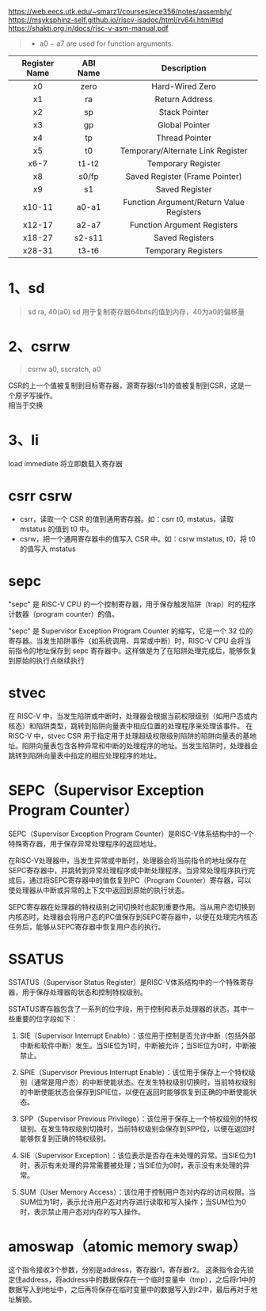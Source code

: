 https://web.eecs.utk.edu/~smarz1/courses/ece356/notes/assembly/
https://msyksphinz-self.github.io/riscv-isadoc/html/rv64i.html#sd
https://shakti.org.in/docs/risc-v-asm-manual.pdf

> - a0 − a7 are used for function arguments.

| Register Name  | ABI Name | Description |
| :----: | :---: | :---:|
|x0 | zero |Hard-Wired Zero|
|x1 | ra |Return Address|
|x2 | sp | Stack Pointer
|x3 | gp | Global Pointer
|x4 | tp | Thread Pointer
|x5 | t0 | Temporary/Alternate Link Register
|x6-7 | t1-t2 | Temporary Register
|x8 | s0/fp | Saved Register (Frame Pointer)
|x9 | s1 | Saved Register
|x10-11 | a0-a1 | Function Argument/Return Value Registers
|x12-17 | a2-a7 | Function Argument Registers
|x18-27 | s2-s11 | Saved Registers
|x28-31 | t3-t6 | Temporary Registers

# 1、sd
> sd ra, 40(a0)
sd 用于复制寄存器64bits的值到内存，40为a0的偏移量

# 2、csrrw
> csrrw a0, sscratch, a0
    
CSR的上一个值被复制到目标寄存器，源寄存器(rs1)的值被复制到CSR，这是一个原子写操作。  
相当于交换

# 3、li
load immediate    将立即数载入寄存器

# csrr csrw
- csrr，读取一个 CSR 的值到通用寄存器。如：csrr t0, mstatus，读取 mstatus 的值到 t0 中。
- csrw，把一个通用寄存器中的值写入 CSR 中。如：csrw mstatus, t0，将 t0 的值写入 mstatus

# sepc
"sepc" 是 RISC-V CPU 的一个控制寄存器，用于保存触发陷阱（trap）时的程序计数器（program counter）的值。
  
"sepc" 是 Supervisor Exception Program Counter 的缩写，它是一个 32 位的寄存器。当发生陷阱事件（如系统调用、异常或中断）时，RISC-V CPU 会将当前指令的地址保存到 sepc 寄存器中。这样做是为了在陷阱处理完成后，能够恢复到原始的执行点继续执行


# stvec
在 RISC-V 中，当发生陷阱或中断时，处理器会根据当前权限级别（如用户态或内核态）和陷阱类型，跳转到陷阱向量表中相应位置的处理程序来处理该事件。
在 RISC-V 中，stvec CSR 用于指定用于处理超级权限级别陷阱的陷阱向量表的基地址。陷阱向量表包含各种异常和中断的处理程序的地址。当发生陷阱时，处理器会跳转到陷阱向量表中指定的相应处理程序的地址。

# SEPC（Supervisor Exception Program Counter）
SEPC（Supervisor Exception Program Counter）是RISC-V体系结构中的一个特殊寄存器，用于保存异常处理程序的返回地址。

在RISC-V处理器中，当发生异常或中断时，处理器会将当前指令的地址保存在SEPC寄存器中，并跳转到异常处理程序或中断处理程序。当异常处理程序执行完成后，通过将SEPC寄存器中的值恢复到PC（Program Counter）寄存器，可以使处理器从中断或异常的上下文中返回到原始的执行状态。

SEPC寄存器在处理器的特权级别之间切换时也起到重要作用。当从用户态切换到内核态时，处理器会将用户态的PC值保存到SEPC寄存器中，以便在处理完内核态任务后，能够从SEPC寄存器中恢复用户态的执行。


# SSATUS
SSTATUS（Supervisor Status Register）是RISC-V体系结构中的一个特殊寄存器，用于保存处理器的状态和控制特权级别。

SSTATUS寄存器包含了一系列的位字段，用于控制和表示处理器的状态。其中一些重要的位字段如下：

1. SIE（Supervisor Interrupt Enable）：该位用于控制是否允许中断（包括外部中断和软件中断）发生。当SIE位为1时，中断被允许；当SIE位为0时，中断被禁止。

2. SPIE（Supervisor Previous Interrupt Enable）：该位用于保存上一个特权级别（通常是用户态）的中断使能状态。在发生特权级别切换时，当前特权级别的中断使能状态会保存到SPIE位，以便在返回时能够恢复到正确的中断使能状态。

3. SPP（Supervisor Previous Privilege）：该位用于保存上一个特权级别的特权级别。在发生特权级别切换时，当前特权级别会保存到SPP位，以便在返回时能够恢复到正确的特权级别。

4. SIE（Supervisor Exception）：该位表示是否存在未处理的异常。当SIE位为1时，表示有未处理的异常需要被处理；当SIE位为0时，表示没有未处理的异常。

5. SUM（User Memory Access）：该位用于控制用户态对内存的访问权限。当SUM位为1时，表示允许用户态对内存进行读取和写入操作；当SUM位为0时，表示禁止用户态对内存的写入操作。


# amoswap（atomic memory swap）
这个指令接收3个参数，分别是address，寄存器r1，寄存器r2。
这条指令会先锁定住address，将address中的数据保存在一个临时变量中（tmp），之后将r1中的数据写入到地址中，之后再将保存在临时变量中的数据写入到r2中，最后再对于地址解锁。